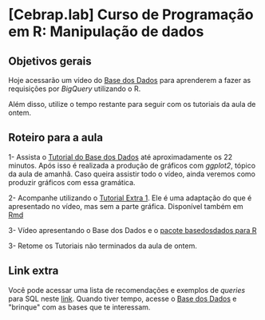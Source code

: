 # [Cebrap.lab] Curso de Programação em R: Manipulação de dados

## Objetivos gerais

Hoje acessarão um vídeo do [Base dos Dados](https://basedosdados.org/) para aprenderem a fazer as requisições por *BigQuery* utilizando o R. 

Além disso, utilize o tempo restante para seguir com os tutoriais da aula de ontem.

## Roteiro para a aula

1- Assista o [Tutorial do Base dos Dados](https://www.youtube.com/watch?v=5_Ir8neyFf4&ab_channel=BasedosDados) até aproximadamente os 22 minutos. Após isso é realizada a produção de gráficos com *ggplot2*, tópico da aula de amanhã. Caso queira assistir todo o vídeo, ainda veremos como produzir gráficos com essa gramática.

2- Acompanhe utilizando o [Tutorial Extra 1](https://github.com/thiagomeireles/cebrap_programacaoR_2021_ed2/blob/main/tutoriais/extras/Tutorial_01.md). Ele é uma adaptação do que é apresentado no vídeo, mas sem a parte gráfica. Disponível também em [Rmd](https://github.com/thiagomeireles/cebrap_programacaoR_2021_ed2/blob/main/tutoriais/extras/Tutorial_01.Rmd)

3- Vídeo apresentando o Base dos Dados e o [pacote basedosdados para R](https://drive.google.com/file/d/1Hp5rCaVHQrd6O7VG4bMVLtpxCxAJGFsH/view?usp=sharing)


3- Retome os Tutoriais não terminados da aula de ontem.

## Link extra

Você pode acessar uma lista de recomendações e exemplos de *queries* para SQL neste [link](https://www.devmedia.com.br/escrevendo-queries-otimizadas-no-sql-server/20403). Quando tiver tempo, acesse o [Base dos Dados](https://basedosdados.org/) e "brinque" com as bases que te interessam.